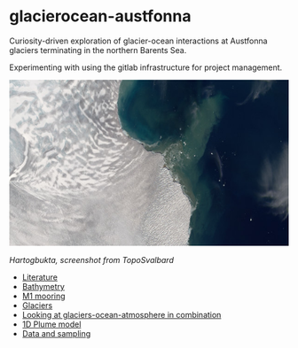 # glacierocean-austfonna

Curiosity-driven exploration of glacier-ocean interactions at Austfonna glaciers terminating in the northern Barents Sea.

Experimenting with using the gitlab infrastructure for project management.

<img src="images/austf.PNG"  width="605" height="300">

*Hartogbukta, screenshot from TopoSvalbard*


- [Literature](literature/literature.md)
- [Bathymetry](bathymetry/bathymetry.md)
- [M1 mooring](M1_mooring/m1_mooring.md)
- [Glaciers](glaciers/glaciers.md)
- [Looking at glaciers-ocean-atmosphere in combination](multivars/multivars.md)
- [1D Plume model](plume_model/plume_model.md)
- [Data and sampling](data/data.md) 